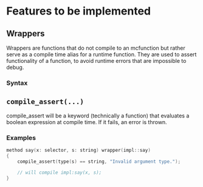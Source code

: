 # Features to be implemented

## Wrappers

Wrappers are functions that do not compile to an mcfunction but rather serve as a compile time alias for a runtime function. They are used to assert functionality of a function, to avoid runtime errors that are impossible to debug.

### Syntax



## `compile_assert(...)`

compile_assert will be a keyword (technically a function)
that evaluates a boolean expression at compile time.
If it fails, an error is thrown.

### Examples

```c++
method say(x: selector, s: string) wrapper(impl::say)
{
    compile_assert(type(s) == string, "Invalid argument type.");

    // will compile impl:say(x, s);
}
```